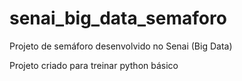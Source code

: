 # senai_big_data_semaforo
Projeto de semáforo desenvolvido no Senai (Big Data)

Projeto criado para treinar python básico